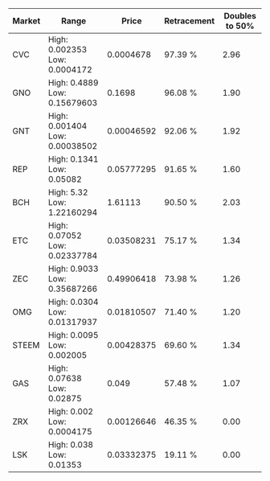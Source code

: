 | Market | Range | Price| Retracement | Doubles to 50% |
| --- | --- | --- | --- | --- |
| CVC | High: 0.002353<br />Low: 0.0004172 | 0.0004678 | 97.39 % | 2.96 |
| GNO | High: 0.4889<br />Low: 0.15679603 | 0.1698 | 96.08 % | 1.90 |
| GNT | High: 0.001404<br />Low: 0.00038502 | 0.00046592 | 92.06 % | 1.92 |
| REP | High: 0.1341<br />Low: 0.05082 | 0.05777295 | 91.65 % | 1.60 |
| BCH | High: 5.32<br />Low: 1.22160294 | 1.61113 | 90.50 % | 2.03 |
| ETC | High: 0.07052<br />Low: 0.02337784 | 0.03508231 | 75.17 % | 1.34 |
| ZEC | High: 0.9033<br />Low: 0.35687266 | 0.49906418 | 73.98 % | 1.26 |
| OMG | High: 0.0304<br />Low: 0.01317937 | 0.01810507 | 71.40 % | 1.20 |
| STEEM | High: 0.0095<br />Low: 0.002005 | 0.00428375 | 69.60 % | 1.34 |
| GAS | High: 0.07638<br />Low: 0.02875 | 0.049 | 57.48 % | 1.07 |
| ZRX | High: 0.002<br />Low: 0.0004175 | 0.00126646 | 46.35 % | 0.00 |
| LSK | High: 0.038<br />Low: 0.01353 | 0.03332375 | 19.11 % | 0.00 |

